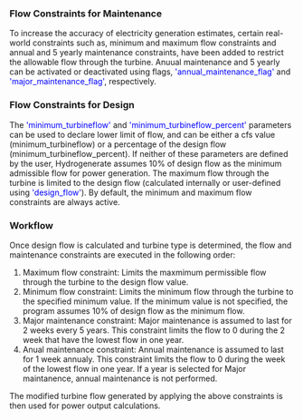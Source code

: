 ### Flow Constraints for Maintenance 
To increase the accuracy of electricity generation estimates, certain real-world constraints such as, minimum and maximum flow constraints and annual and 5 yearly maintenance constraints, have been added to restrict the allowable flow through the turbine. Anuual maintenance and 5 yearly can be activated or deactivated using flags, <span style="color:blue"> 'annual_maintenance_flag' </span>  and <span style="color:blue">'major_maintenance_flag'</span>, respectively. 

### Flow Constraints for Design 
The <span style="color:blue"> 'minimum_turbineflow' </span>  and <span style="color:blue"> 'minimum_turbineflow_percent' </span> parameters can be used to declare lower limit of flow, and can be either a cfs value (minimum_turbineflow) or a percentage of the design flow (minimum_turbineflow_percent). If neither of these parameters are defined by the user, Hydrogenerate assumes 10% of design flow as the minimum admissible flow for power generation. The maximum flow through the turbine is limited to the design flow (calculated internally or user-defined using <span style="color:blue">'design_flow'</span>). By default, the minimum and maximum flow constraints are always active.

### Workflow
Once design flow is calculated and turbine type is determined, the flow and maintenance constraints are executed in the following order:

1. Maximum flow constraint: Limits the maxmimum permissible flow through the turbine to the design flow value.
2. Minimum flow constraint: Limits the minimum flow through the turbine to the specified minimum value. If the minimum value is not specified, the program assumes 10% of design flow as the minimum flow.
3. Major maintenance constraint: Major maintenance is assumed to last for 2 weeks every 5 years. This constraint limits the flow to 0 during the 2 week that have the lowest flow in one year.
4. Anual maintenance constraint: Annual maintenance is assumed to last for 1 week annualy. This constraint limits the flow to 0 during the week of the lowest flow in one year. If a year is selected for Major maintanence, annual maintenance is not performed.

The modified turbine flow generated by applying the above constraints is then used for power output calculations.
